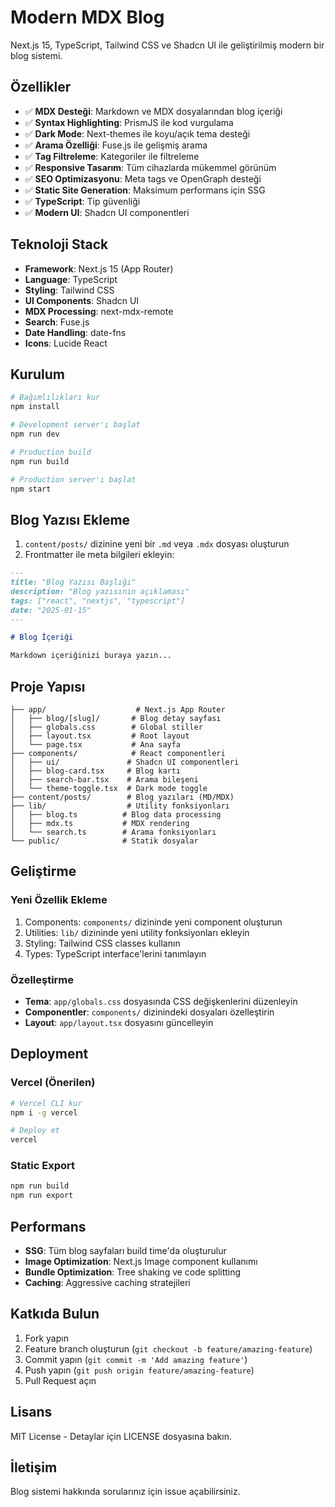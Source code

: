 # Modern MDX Blog

Next.js 15, TypeScript, Tailwind CSS ve Shadcn UI ile geliştirilmiş modern bir blog sistemi.

## Özellikler

- ✅ **MDX Desteği**: Markdown ve MDX dosyalarından blog içeriği
- ✅ **Syntax Highlighting**: PrismJS ile kod vurgulama
- ✅ **Dark Mode**: Next-themes ile koyu/açık tema desteği
- ✅ **Arama Özelliği**: Fuse.js ile gelişmiş arama
- ✅ **Tag Filtreleme**: Kategoriler ile filtreleme
- ✅ **Responsive Tasarım**: Tüm cihazlarda mükemmel görünüm
- ✅ **SEO Optimizasyonu**: Meta tags ve OpenGraph desteği
- ✅ **Static Site Generation**: Maksimum performans için SSG
- ✅ **TypeScript**: Tip güvenliği
- ✅ **Modern UI**: Shadcn UI componentleri

## Teknoloji Stack

- **Framework**: Next.js 15 (App Router)
- **Language**: TypeScript
- **Styling**: Tailwind CSS
- **UI Components**: Shadcn UI
- **MDX Processing**: next-mdx-remote
- **Search**: Fuse.js
- **Date Handling**: date-fns
- **Icons**: Lucide React

## Kurulum

```bash
# Bağımlılıkları kur
npm install

# Development server'ı başlat
npm run dev

# Production build
npm run build

# Production server'ı başlat
npm start
```

## Blog Yazısı Ekleme

1. `content/posts/` dizinine yeni bir `.md` veya `.mdx` dosyası oluşturun
2. Frontmatter ile meta bilgileri ekleyin:

```markdown
---
title: "Blog Yazısı Başlığı"
description: "Blog yazısının açıklaması"
tags: ["react", "nextjs", "typescript"]
date: "2025-01-15"
---

# Blog İçeriği

Markdown içeriğinizi buraya yazın...
```

## Proje Yapısı

```
├── app/                    # Next.js App Router
│   ├── blog/[slug]/       # Blog detay sayfası
│   ├── globals.css        # Global stiller
│   ├── layout.tsx         # Root layout
│   └── page.tsx           # Ana sayfa
├── components/            # React componentleri
│   ├── ui/               # Shadcn UI componentleri
│   ├── blog-card.tsx     # Blog kartı
│   ├── search-bar.tsx    # Arama bileşeni
│   └── theme-toggle.tsx  # Dark mode toggle
├── content/posts/        # Blog yazıları (MD/MDX)
├── lib/                  # Utility fonksiyonları
│   ├── blog.ts          # Blog data processing
│   ├── mdx.ts           # MDX rendering
│   └── search.ts        # Arama fonksiyonları
└── public/              # Statik dosyalar
```

## Geliştirme

### Yeni Özellik Ekleme

1. Components: `components/` dizininde yeni component oluşturun
2. Utilities: `lib/` dizininde yeni utility fonksiyonları ekleyin
3. Styling: Tailwind CSS classes kullanın
4. Types: TypeScript interface'lerini tanımlayın

### Özelleştirme

- **Tema**: `app/globals.css` dosyasında CSS değişkenlerini düzenleyin
- **Componentler**: `components/` dizinindeki dosyaları özelleştirin
- **Layout**: `app/layout.tsx` dosyasını güncelleyin

## Deployment

### Vercel (Önerilen)

```bash
# Vercel CLI kur
npm i -g vercel

# Deploy et
vercel
```

### Static Export

```bash
npm run build
npm run export
```

## Performans

- **SSG**: Tüm blog sayfaları build time'da oluşturulur
- **Image Optimization**: Next.js Image component kullanımı
- **Bundle Optimization**: Tree shaking ve code splitting
- **Caching**: Aggressive caching stratejileri

## Katkıda Bulun

1. Fork yapın
2. Feature branch oluşturun (`git checkout -b feature/amazing-feature`)
3. Commit yapın (`git commit -m 'Add amazing feature'`)
4. Push yapın (`git push origin feature/amazing-feature`)
5. Pull Request açın

## Lisans

MIT License - Detaylar için LICENSE dosyasına bakın.

## İletişim

Blog sistemi hakkında sorularınız için issue açabilirsiniz.
